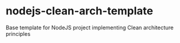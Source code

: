 # nodejs-clean-arch-template
Base template for NodeJS project implementing Clean architecture principles
